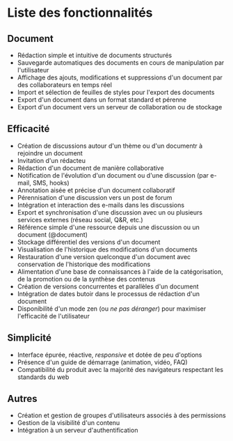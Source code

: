 # Liste des fonctionnalités

## Document

 * Rédaction simple et intuitive de documents structurés
 * Sauvegarde automatiques des documents en cours de manipulation par l'utilisateur
 * Affichage des ajouts, modifications et suppressions d'un document par des collaborateurs en temps réel
 * Import et sélection de feuilles de styles pour l'export des documents
 * Export d'un document dans un format standard et pérenne
 * Export d'un document vers un serveur de collaboration ou de stockage

## Efficacité

 * Création de discussions autour d'un thème ou d'un documentr à rejoindre un document
 * Invitation d'un rédacteu
 * Rédaction d'un document de manière collaborative
 * Notification de l'évolution d'un document ou d'une discussion (par e-mail, SMS, hooks)
 * Annotation aisée et précise d'un document collaboratif
 * Pérennisation d'une discussion vers un post de forum
 * Intégration et interaction des e-mails dans les discussions
 * Export et synchronisation d'une discussion avec un ou plusieurs services externes (réseau social, Q&R, etc.)
 * Référence simple d'une ressource depuis une discussion ou un document (@document)
 * Stockage différentiel des versions d'un document
 * Visualisation de l'historique des modifications d'un documents
 * Restauration d'une version quelconque d'un document avec conservation de l'historique des modifications
 * Alimentation d'une base de connaissances à l'aide de la catégorisation, de la promotion ou de la synthèse des contenus
 * Création de versions concurrentes et parallèles d'un document
 * Intégration de dates butoir dans le processus de rédaction d'un document
 * Disponibilité d'un mode zen (ou *ne pas déranger*) pour maximiser l'efficacité de l'utilisateur

## Simplicité

 * Interface épurée, réactive, *responsive* et dotée de peu d'options
 * Présence d'un guide de démarrage (animation, vidéo, FAQ)
 * Compatibilité du produit avec la majorité des navigateurs respectant les standards du web

## Autres

 * Création et gestion de groupes d'utilisateurs associés à des permissions
 * Gestion de la visibilité d'un contenu
 * Intégration à un serveur d'authentification